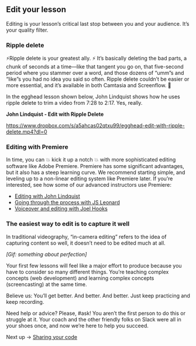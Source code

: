 ## Edit your lesson
Editing is your lesson’s critical last stop between you and your audience. It’s your quality filter.


### Ripple delete

⚡️Ripple delete is your greatest ally. ⚡️ It’s basically deleting the bad parts, a chunk of seconds at a time—like that tangent you go on, that five-second period where you stammer over a word, and those dozens of “umm”s and “like”s you had no idea you said so often. Ripple delete couldn’t be easier or more essential, and it’s available in both Camtasia and Screenflow. 🙌

In the egghead lesson shown below, John Lindquist shows how he uses ripple delete to trim a video from 7:28 to 2:17. Yes, really.

**John Lindquist - Edit with Ripple Delete**

https://www.dropbox.com/s/a5ahcas02qtxu99/egghead-edit-with-ripple-delete.mp4?dl=0



### Editing with Premiere

In time, you can 💥 kick it up a notch 💥 with more sophisticated editing software like Adobe Premiere. Premiere has some significant advantages, but it also has a steep learning curve. We recommend starting simple, and leveling up to a non-linear editing system like Premiere later. If you’re interested, see how some of our advanced instructors use Premiere:

- [Editing with John Lindquist](https://www.youtube.com/watch?v=_YqhKP-yZzo&index=1&list=PL219naRJXQKbQJ60WxsuGfTFv7_fvna51)
- [Going through the process with JS Leonard](https://www.youtube.com/watch?v=faINApx4-4g&list=PL219naRJXQKbQJ60WxsuGfTFv7_fvna51&index=2)
- [Voiceover and editing with Joel Hooks](https://www.youtube.com/watch?v=faINApx4-4g&list=PL219naRJXQKbQJ60WxsuGfTFv7_fvna51&index=2)


### The easiest way to edit is to capture it well

In traditional videography, “in-camera editing” refers to the idea of capturing content so well, it doesn’t need to be edited much at all.

*[Gif: something about perfection]*

Your first few lessons will feel like a major effort to produce because you have to consider so many different things. You’re teaching complex concepts (web development) and learning complex concepts (screencasting) at the same time.

Believe us: You’ll get better. And better. And better. Just keep practicing and keep recording.

Need help or advice? Please, #ask! You aren’t the first person to do this or struggle at it. Your coach and the other friendly folks on Slack were all in your shoes once, and now we’re here to help you succeed.

Next up → [Sharing your code](https://paper.dropbox.com/doc/05-Sharing-your-code-XPt8sCs1hyoeAEuyK8aQr)

